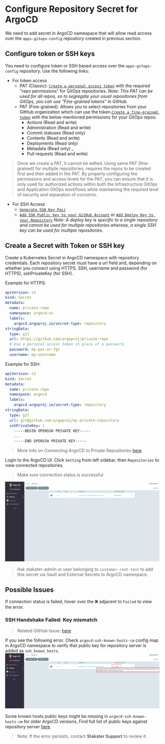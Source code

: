 # Configure Repository Secret for ArgoCD

We need to add secret in ArgoCD namespace that will allow read access over the `apps-gitops-config` repository created in previous section.

## Configure token or SSH keys

You need to configure token or SSH based access over the `apps-gitops-config` repository.
Use the following links:

- For token access
    - PAT (Classic): [`Create a personal access token`](https://docs.github.com/en/enterprise-server@3.4/authentication/keeping-your-account-and-data-secure/creating-a-personal-access-token) with the required "repo permissions" for GitOps repositories. *Note: This PAT can be used for all repos, so to segregate your usual repositories from GitOps, you can use "Fine-grained tokens" in GitHub.*
    - PAT (Fine-grained): Allows you to select repositories from your GitHub organization which can use the token.[`Create a fine-grained token`](https://github.blog/2022-10-18-introducing-fine-grained-personal-access-tokens-for-github/) with the below-mentioned permissions for your GitOps repos:
       * Actions (Read and write)
       * Administration (Read and write)
       * Commit statuses (Read only)
       * Contents (Read and write)
       * Deployments (Read only)
       * Metadata (Read only) _
       * Pull requests (Read and write)
> Once we create a PAT, it cannot be edited. Using same PAT (fine-grained) for multiple repositories, requires the repos to be created first and then added in the PAT.
By properly configuring the permissions and access levels for the PAT, you can ensure that it is only used for authorized actions within both the Infrastructure GitOps and Application GitOps workflows while maintaining the required level of security and separation of concerns.  
- For SSH Access
    - [`Generate SSH Key Pair`](https://docs.github.com/en/authentication/connecting-to-github-with-ssh/generating-a-new-ssh-key-and-adding-it-to-the-ssh-agent#generating-a-new-ssh-key)
    - [`Add SSH Public key to your GitHub Account`](https://docs.github.com/en/authentication/connecting-to-github-with-ssh/adding-a-new-ssh-key-to-your-github-account) or [`Add Deploy Key to your Repository`](https://docs.github.com/en/authentication/connecting-to-github-with-ssh/managing-deploy-keys#deploy-keys) 
*Note: A deploy key is specific to a single repository and cannot be used for multiple repositories whereas, a single SSH key can be used for multiple repositories.*
 

## Create a Secret with Token or SSH key

Create a Kubernetes Secret in ArgoCD namespace with repository credentials. Each repository secret must have a url field and, depending on whether you connect using HTTPS, SSH, username and password (for HTTPS), sshPrivateKey (for SSH).

Example for HTTPS:

```yaml
apiVersion: v1
kind: Secret
metadata:
  name: private-repo
  namespace: argocd-ns
  labels:
    argocd.argoproj.io/secret-type: repository
stringData:
  type: git
  url: https://github.com/argoproj/private-repo
  # Use a personal access token in place of a password.
  password: my-pat-or-fgt
  username: my-username
```

Example for SSH:

```yaml
apiVersion: v1
kind: Secret
metadata:
  name: private-repo
  namespace: argocd
  labels:
    argocd.argoproj.io/secret-type: repository
stringData:
  type: git
  url: git@github.com:argoproj/my-private-repository
  sshPrivateKey: |
    -----BEGIN OPENSSH PRIVATE KEY-----
    ...
    -----END OPENSSH PRIVATE KEY-----
```

> More Info on Connecting ArgoCD to Private Repositories [here](https://argo-cd.readthedocs.io/en/stable/operator-manual/declarative-setup/#repositories)

Login to the ArgoCD UI. Click `Setting` from left sidebar, then `Repositories` to view connected repositories.
> Make sure connection status is successful

  ![`ArgoCD-repositories`](images/ArgoCD-repositories.png)

> Ask stakater-admin or user belonging to `customer-root-tent` to add this secret via Vault and External Secrets to ArgoCD namespace.

## Possible Issues

If connection status is failed, hover over the ❌ adjacent to `Failed` to view the error.

### SSH Handshake Failed: Key mismatch

> Related GitHub Issue: [here](https://github.com/argoproj/argo-cd/issues/7723)

If you see the following error. Check `argocd-ssh-known-hosts-cm` config map in ArgoCD namespace to verify that public key for repository server is added as `ssh_known_hosts`.
![`ArgoCD-repo-connection-ssh-issue`](images/ArgoCD-repo-connection-ssh-issue.png)

Some known hosts public keys might be missing in `argocd-ssh-known-hosts-cm` for older ArgoCD versions, Find full list of public keys against repository server [here](https://argo-cd.readthedocs.io/en/stable/operator-manual/declarative-setup/#ssh-known-host-public-keys).
> Note: If the error persists, contact **Stakater Support** to review it.
